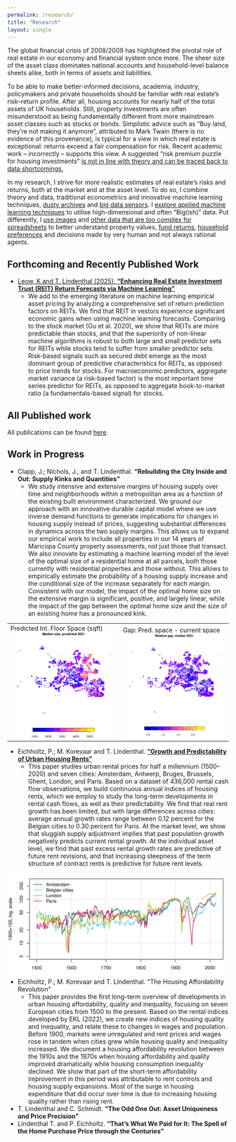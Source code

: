 ```yaml
---
permalink: /research/
title: "Research"
layout: single
---
```


The global financial crisis of 2008/2009 has highlighted the pivotal role of real estate in our
economy and financial system once more. The sheer size of the asset class dominates national
accounts and household-level balance sheets alike, both in terms of assets and liabilities.
 
To be able to make better-informed decisions, academia, industry, policymakers and private
households should be familiar with real estate’s risk–return profile. After all, housing accounts
for nearly half of the total assets of UK households. Still, property investments are often
misunderstood as being fundamentally different from more mainstream asset classes such as
stocks or bonds. Simplistic advice such as “Buy land, they’re not making it anymore”, attributed
to Mark Twain (there is no evidence of this provenance), is typical for a view in which real estate is exceptional: returns exceed a fair
compensation for risk. Recent academic work – incorrectly – supports this view. A suggested “risk premium puzzle for housing
investments” <a href="https://doi.org/10.1093/rfs/hhab042">is not in line with theory and can be traced back to data shortcomings.</a>

In my research, I strive for more realistic estimates of real estate’s risks and returns, both at the market and at the asset level. 
To do so, I combine theory and data, traditional econometrics and innovative machine learning techniques, <a href="https://papers.ssrn.com/sol3/papers.cfm?abstract_id=3418495">dusty archives</a> and <a href="http://onlinelibrary.wiley.com/doi/10.1111/1540-6229.12204/abstract">big data sensors</a>. I <a href="https://doi.org/10.1111/1540-6229.12416'">explore applied machine learning techniques</a> to utilise high-dimensional and often “Big(ish)” data. Put differently, I <a href="https://link.springer.com/article/10.1007/s11146-021-09845-1">use images</a> and <a href="http://www.sciencedirect.com/science/article/pii/B9780124095489096822">other data that are too complex for spreadsheets</a> to better understand property values, <a href="http://dx.doi.org/10.2139/ssrn.4923052">fund returns</a>, <a href="http://www.sciencedirect.com/science/article/pii/S1051137714000321">household preferences</a> and decisions made by very human and not always rational agents.


## Forthcoming and Recently Published Work

* <a href=" https://doi.org/10.1111/1540-6229.12527">Leow, K and T. Lindenthal (2025). **“Enhancing Real Estate Investment Trust (REIT) Return Forecasts via Machine Learning”**</a>
  - We add to the emerging literature on machine learning empirical asset pricing by analyzing a comprehensive set of return prediction factors on REITs. We find that REIT in vestors experience significant economic gains when using machine learning forecasts. Comparing to the stock market (Gu et al. 2020), we show that REITs are more predictable than stocks, and that the superiority of non-linear machine algorithms is robust to both large and small predictor sets for REITs while stocks tend to suffer from smaller predictor sets. Risk-based signals such as secured debt emerge as the most dominant group of predictive characteristics for REITs, as opposed to price trends for stocks. For macroeconomic predictors, aggregate market variance (a risk-based factor) is the most important time series predictor for REITs, as opposed to aggregate book-to-market ratio (a fundamentals-based signal) for stocks.


## All Published work

All publications can be found <a href="/publications/">here</a>.

## Work in Progress


* Clapp, J.; Nichols, J., and T. Lindenthal. <span class="external-link">**“Rebuilding the City Inside and Out: Supply Kinks and Quantities”**</span>
  - We study intensive and extensive margins of housing supply over time and neighborhoods within a metropolitan area as a function of the existing built environment characterized. We ground our approach with an innovative durable capital model where we use inverse demand functions to generate implications for changes in housing supply instead of prices, suggesting substantial differences in dynamics across the two supply margins. This allows us to expand our empirical work to include all properties in our 14 years of Maricopa County property assessments, not just those that transact. We also innovate by estimating a machine learning model of the level of the optimal size of a residential home at all parcels, both those currently with residential properties and those without. This allows to empirically estimate the probability of a housing supply increase and the conditional size of the increase separately for each margin. Consistent with our model, the impact of the optimal home size on the extensive margin is significant, positive, and largely linear, while the impact of the gap between the optimal home size and the size of an existing home has a pronounced kink. 
<table>
    <tr>
        <td>Predicted Int. Floor Space (sqft)<br><img src="/assets/images/hbu-pred-size-2021.png"></td>
        <td>Gap: Pred. space - current space<br><img src="/assets/images/hbu-gap-2021.png"></td>
    </tr>
</table>

* Eichholtz, P.; M. Korevaar and T. Lindenthal. <a class="external-link" href="https://papers.ssrn.com/sol3/papers.cfm?abstract_id=3418495" target="_self" title=""><span class="external-link">**“Growth and Predictability of Urban Housing Rents”**</span></a>
  - This paper studies urban rental prices for half a millennium (1500–2020) and seven cities: Amsterdam, Antwerp, Bruges, Brussels, Ghent, London, and Paris. Based on a dataset of 436,000 rental cash flow observations, we build continuous annual indices of housing rents, which we employ to study the long-term developments in rental cash flows, as well as their predictability. We find that real rent growth has been limited, but with large differences across cities: average annual growth rates range between 0.12 percent for the Belgian cities to 0.30 percent for Paris. At the market level, we show that sluggish supply adjustment implies that past population growth negatively predicts current rental growth. At the individual asset level, we find that past excess rental growth rates are predictive of future rent revisions, and that increasing steepness of the term structure of contract rents is predictive for future rent levels.
<img src='/assets/images/teaser/teaser_500_years_of_rents.jpg'>


* Eichholtz, P.; M. Korevaar and T. Lindenthal. "The Housing Affordability Revolution"
	- This paper provides the first long-term overview of developments in urban housing affordability, quality and inequality, focusing on seven European cities from 1500 to the present. Based on the rental indices developed by EKL (2022), we create new indices of housing quality and inequality, and relate these to changes in wages and population. Before 1900, markets were unregulated and rent prices and wages rose in tandem when cities grew while housing quality and inequality increased. We document a housing affordability revolution between the 1910s and the 1970s when housing affordability and quality improved dramatically while housing consumption inequality declined. We show that part of the short-term affordability improvement in this period was attributable to rent controls and housing supply expansions. Most of the surge in housing expenditure that did occur over time is due to increasing housing quality rather than rising rent.
* T. Lindenthal and C. Schmidt. **&ldquo;The Odd One Out: Asset Uniqueness and Price Precision&rdquo;**
* Lindenthal T. and P. Eichholtz. **“That’s What We Paid for It: The Spell of the Home Purchase Price through the Centuries”**

